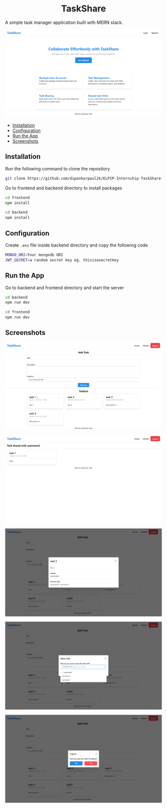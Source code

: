 <!-- omit in toc -->
<h1 align="center">TaskShare</h1>

A simple task manager application built with MERN stack.

![Home page](./screenshots/TaskShare-6.png "Home page")

- [Installation](#installation)
- [Configuration](#configuration)
- [Run the App](#run-the-app)
- [Screenshots](#screenshots)

## Installation
Run the following command to clone the repository

```bash
git clone https://github.com/dipankarpaul2k/ELPIP-Internship-TaskShare-MERN-App.git
```

Go to frontend and backend directory to install packages

```bash
cd frontend
npm install
```

```bash
cd backend
npm install
```

## Configuration
Create `.env` file inside backend directory and copy the following code

```bash
MONGO_URI=Your mongodb URI
JWT_SECRET=a random secret key eg. thisisasecretkey
```

## Run the App
Go to backend and frontend directory and start the server

```bash
cd backend
npm run dev
```

```bash
cd frontend
npm run dev
```

## Screenshots

![Task page](./screenshots/TaskShare-1.png "Task page")

![Shared page](./screenshots/TaskShare-2.png "Shared page")

![Task view](./screenshots/TaskShare-3.png "Task view")

![Shared with modal](./screenshots/TaskShare-4.png "Shared with modal")

![Logout modal](./screenshots/TaskShare-5.png "Logout modal")


